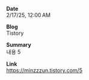 **Date**  
2/17/25, 12:00 AM

**Blog**  
Tistory

**Summary**  
내용 5

**Link**  
https://minzzzun.tistory.com/5